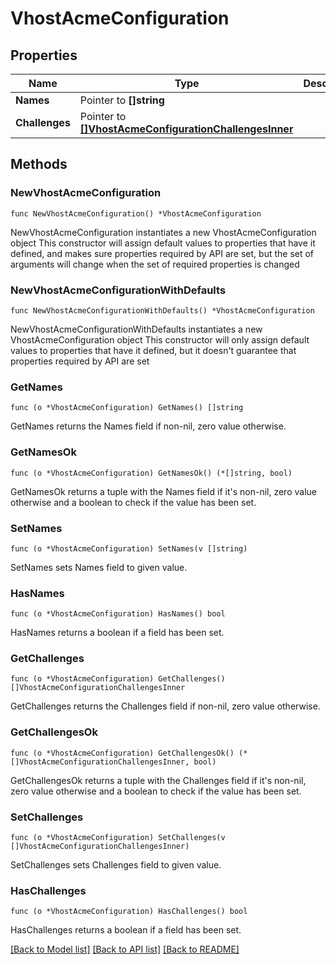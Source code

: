# VhostAcmeConfiguration

## Properties

Name | Type | Description | Notes
------------ | ------------- | ------------- | -------------
**Names** | Pointer to **[]string** |  | [optional] 
**Challenges** | Pointer to [**[]VhostAcmeConfigurationChallengesInner**](VhostAcmeConfigurationChallengesInner.md) |  | [optional] 

## Methods

### NewVhostAcmeConfiguration

`func NewVhostAcmeConfiguration() *VhostAcmeConfiguration`

NewVhostAcmeConfiguration instantiates a new VhostAcmeConfiguration object
This constructor will assign default values to properties that have it defined,
and makes sure properties required by API are set, but the set of arguments
will change when the set of required properties is changed

### NewVhostAcmeConfigurationWithDefaults

`func NewVhostAcmeConfigurationWithDefaults() *VhostAcmeConfiguration`

NewVhostAcmeConfigurationWithDefaults instantiates a new VhostAcmeConfiguration object
This constructor will only assign default values to properties that have it defined,
but it doesn't guarantee that properties required by API are set

### GetNames

`func (o *VhostAcmeConfiguration) GetNames() []string`

GetNames returns the Names field if non-nil, zero value otherwise.

### GetNamesOk

`func (o *VhostAcmeConfiguration) GetNamesOk() (*[]string, bool)`

GetNamesOk returns a tuple with the Names field if it's non-nil, zero value otherwise
and a boolean to check if the value has been set.

### SetNames

`func (o *VhostAcmeConfiguration) SetNames(v []string)`

SetNames sets Names field to given value.

### HasNames

`func (o *VhostAcmeConfiguration) HasNames() bool`

HasNames returns a boolean if a field has been set.

### GetChallenges

`func (o *VhostAcmeConfiguration) GetChallenges() []VhostAcmeConfigurationChallengesInner`

GetChallenges returns the Challenges field if non-nil, zero value otherwise.

### GetChallengesOk

`func (o *VhostAcmeConfiguration) GetChallengesOk() (*[]VhostAcmeConfigurationChallengesInner, bool)`

GetChallengesOk returns a tuple with the Challenges field if it's non-nil, zero value otherwise
and a boolean to check if the value has been set.

### SetChallenges

`func (o *VhostAcmeConfiguration) SetChallenges(v []VhostAcmeConfigurationChallengesInner)`

SetChallenges sets Challenges field to given value.

### HasChallenges

`func (o *VhostAcmeConfiguration) HasChallenges() bool`

HasChallenges returns a boolean if a field has been set.


[[Back to Model list]](../README.md#documentation-for-models) [[Back to API list]](../README.md#documentation-for-api-endpoints) [[Back to README]](../README.md)


